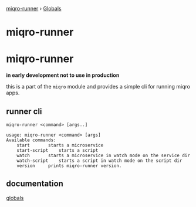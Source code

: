 [miqro-runner](README.md) › [Globals](globals.md)

# miqro-runner

# miqro-runner

**in early development not to use in production**

this is a part of the ```miqro``` module and provides a simple cli for running miqro apps.

## runner cli

```miqro-runner <command> [args..]```

```
usage: miqro-runner <command> [args]
Available commands:
	start		starts a microservice
	start-script	starts a script
	watch		starts a microservice in watch mode on the service dir
	watch-script	starts a script in watch mode on the script dir
	version		prints miqro-runner version.
```

## documentation

[globals](docs/globals.md)
